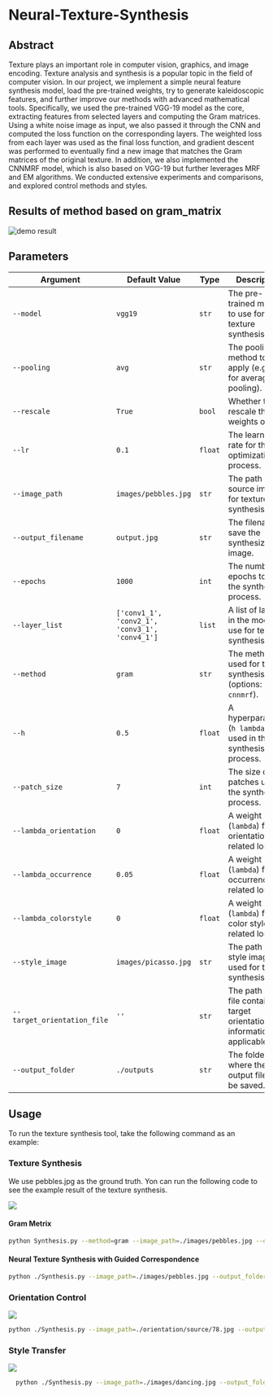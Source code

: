 # Neural-Texture-Synthesis
## Abstract
Texture plays an important role in computer vision, graphics, and image encoding. Texture analysis and synthesis is a popular topic in the field of computer vision. In our project, we implement a simple neural feature synthesis model, load the pre-trained weights, try to generate kaleidoscopic features, and further improve our methods with advanced mathematical tools. Specifically, we used the pre-trained VGG-19 model as the core, extracting features from selected layers and computing the Gram matrices. Using a white noise image as input, we also passed it through the CNN and computed the loss function on the corresponding layers. The weighted loss from each layer was used as the final loss function, and gradient descent was performed to eventually find a new image that matches the Gram matrices of the original texture. In addition, we also implemented the CNNMRF model, which is also based on VGG-19 but further leverages MRF and EM algorithms. We conducted extensive experiments and comparisons, and explored control methods and styles.

## Results of method based on gram_matrix
![demo result](images/gram_results.jpg)

## Parameters

| Argument                  | Default Value                     | Type     | Description                                                                 |
|---------------------------|-----------------------------------|----------|-----------------------------------------------------------------------------|
| `--model`                 | `vgg19`                           | `str`    | The pre-trained model to use for texture synthesis.                         |
| `--pooling`               | `avg`                             | `str`    | The pooling method to apply (e.g., `avg` for average pooling).              |
| `--rescale`               | `True`                            | `bool`   | Whether to rescale the weights or not.                                      |
| `--lr`                    | `0.1`                             | `float`  | The learning rate for the optimization process.                             |
| `--image_path`            | `images/pebbles.jpg`              | `str`    | The path to the source image for texture synthesis.                         |
| `--output_filename`       | `output.jpg`                      | `str`    | The filename to save the synthesized image.                                 |
| `--epochs`                | `1000`                            | `int`    | The number of epochs to run the synthesis process.                          |
| `--layer_list`            | `['conv1_1', 'conv2_1', 'conv3_1', 'conv4_1']` | `list`  | A list of layers in the model to use for texture synthesis.                 |
| `--method`                | `gram`                            | `str`    | The method used for texture synthesis (options: `gram`, `cnnmrf`).          |
| `--h`                     | `0.5`                             | `float`  | A hyperparameter (`h lambdas`) used in the synthesis process.               |
| `--patch_size`            | `7`                               | `int`    | The size of the patches used in the synthesis process.                      |
| `--lambda_orientation`    | `0`                               | `float`  | A weight (`lambda`) for orientation-related loss.                           |
| `--lambda_occurrence`     | `0.05`                            | `float`  | A weight (`lambda`) for occurrence-related loss.                            |
| `--lambda_colorstyle`     | `0`                               | `float`  | A weight (`lambda`) for color style-related loss.                           |
| `--style_image`           | `images/picasso.jpg`              | `str`    | The path to the style image used for texture synthesis.                     |
| `--target_orientation_file` | `''`                             | `str`    | The path to a file containing target orientation information (if applicable).|
| `--output_folder`         | `./outputs`                       | `str`    | The folder where the output files will be saved.                            |
## Usage

To run the texture synthesis tool, take the following command as an example:

### Texture Synthesis

We use pebbles.jpg as the ground truth. Yon can run the following code to see the example result of the texture synthesis.

![](images/compare.png)

#### Gram Metrix

```bash
python Synthesis.py --method=gram --image_path=./images/pebbles.jpg --output_folder=./outputs --output_filename=output_pebbles_gram.jpg --epochs=1000 --layer_list conv1_1 conv2_1 conv3_1 conv4_1
```
#### Neural Texture Synthesis with Guided Correspondence

```bash
python ./Synthesis.py --image_path=./images/pebbles.jpg --output_folder=./outputs --output_path=output_pebbles_cnnmrf.jpg --epochs=1000 --method=cnnmrf 
```
### Orientation Control

![](images/orientation.jpg)

```bash
python ./Synthesis.py --image_path=./orientation/source/78.jpg --output_folder=./outputs --output_path=78_1.jpg --epochs=1000 --method=cnnmrf --lambda_orientation=5 --target_orientation_file=orientation/target/target_orient-1.npy
```

### Style Transfer

![](images/style.jpg)

```bash
  python ./Synthesis.py --image_path=./images/dancing.jpg --output_folder=./outputs --output_path=output_dancing_picasso.jpg --epochs=1000 --method=cnnmrf --style_image=./images/picasso.jpg --lambda_colorstyle=5
```
